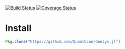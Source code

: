 [![Build Status](https://travis-ci.org/quantecon/Gensys.jl.svg?branch=master)](https://travis-ci.org/quantecon/Gensys.jl)
[![Coverage Status](https://coveralls.io/repos/quantecon/Gensys.jl/badge.svg?branch=master)](https://coveralls.io/r/quantecon/Gensys.jl?branch=master)
# Install
```julia
Pkg.clone("https://github.com/QuantEcon/Gensys.jl")
```
